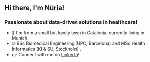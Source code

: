 ## Hi there, I'm Núria! 
### Passionate about data-driven solutions in healthcare!

- 📍  I'm from a small but lovely town in Catalonia, currently living in Munich. 
- 🤓 BSc Biomedical Engineering (UPC, Barcelona) and MSc Health Informatics (KI & SU, Stockholm) . 
- 👉 Connect with me on [LinkedIn](https://www.linkedin.com/in/nuriarguezruiz/)!

     

<!---
nrguez/nrguez is a ✨ special ✨ repository because its `README.md` (this file) appears on your GitHub profile.
You can click the Preview link to take a look at your changes.
--->
